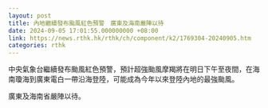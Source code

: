```yaml
---
layout: post
title: 內地繼續發布颱風紅色預警　廣東及海南嚴陣以待
date: 2024-09-05 17:01:55.000000000 +08:00
link: https://news.rthk.hk/rthk/ch/component/k2/1769304-20240905.htm
categories: rthk
---
```


中央氣象台繼續發布颱風紅色預警，預計超強颱風摩羯將在明日下午至夜間，在海南瓊海到廣東電白一帶沿海登陸，可能成為今年以來登陸內地的最強颱風。

廣東及海南省嚴陣以待。
